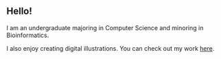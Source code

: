 Hello!
----
I am an undergraduate majoring in Computer Science and minoring in Bioinformatics. 

I also enjoy creating digital illustrations. You can check out my work [here](https://grape-ffs.com/).
